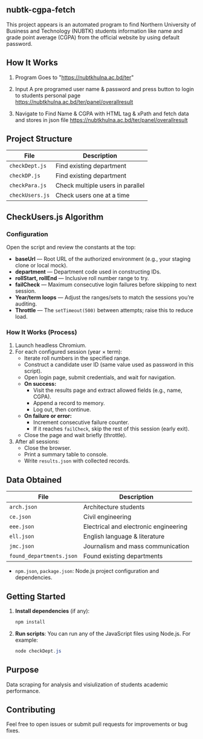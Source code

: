 ## nubtk-cgpa-fetch

This project appears is an automated program to find Northern University of Business and Technology (NUBTK) students information like name and grade point average (CGPA) from the official website by using default password.

## How It Works

1. Program Goes to "https://nubtkhulna.ac.bd/ter"

2. Input A pre programed user name & password and press button to login to students personal page
https://nubtkhulna.ac.bd/ter/panel/overallresult

3. Navigate to Find Name & CGPA with HTML tag & xPath and fetch data and stores in json file
https://nubtkhulna.ac.bd/ter/panel/overallresult

## Project Structure

| File              | Description                                                      |
|-------------------|------------------------------------------------------------------|
| `checkDept.js`    | Find existing department                                         |
| `checkDP.js`      | Find existing department                                         |
| `checkPara.js`    | Check multiple users in parallel                                 |
| `checkUsers.js`   | Check users one at a time                                        |

## CheckUsers.js Algorithm

### Configuration

Open the script and review the constants at the top:

- **baseUrl** — Root URL of the authorized environment (e.g., your staging clone or local mock).
- **department** — Department code used in constructing IDs.
- **rollStart, rollEnd** — Inclusive roll number range to try.
- **failCheck** — Maximum consecutive login failures before skipping to next session.
- **Year/term loops** — Adjust the ranges/sets to match the sessions you’re auditing.
- **Throttle** — The `setTimeout(500)` between attempts; raise this to reduce load.

### How It Works (Process)

1. Launch headless Chromium.
2. For each configured session (year × term):
    - Iterate roll numbers in the specified range.
    - Construct a candidate user ID (same value used as password in this script).
    - Open login page, submit credentials, and wait for navigation.
    - **On success:**
        - Visit the results page and extract allowed fields (e.g., name, CGPA).
        - Append a record to memory.
        - Log out, then continue.
    - **On failure or error:**
        - Increment consecutive failure counter.
        - If it reaches `failCheck`, skip the rest of this session (early exit).
    - Close the page and wait briefly (throttle).
3. After all sessions:
    - Close the browser.
    - Print a summary table to console.
    - Write `results.json` with collected records.

## Data Obtained

| File                      | Description                                  |
|---------------------------|----------------------------------------------|
| `arch.json`               | Architecture students                        |
| `ce.json`                 | Civil engineering                            |
| `eee.json`                | Electrical and electronic engineering        |
| `ell.json`                | English language & literature                |
| `jmc.json`                | Journalism and mass communication            |
| `found_departments.json`  | Found existing departments                   |
- `npm.json`, `package.json`: Node.js project configuration and dependencies.

## Getting Started
1. **Install dependencies** (if any):
   ```powershell
   npm install
   ```
2. **Run scripts**:
   You can run any of the JavaScript files using Node.js. For example:
   ```powershell
   node checkDept.js
   ```

## Purpose
Data scraping for analysis and visiulization of students academic performance. 

## Contributing
Feel free to open issues or submit pull requests for improvements or bug fixes.

